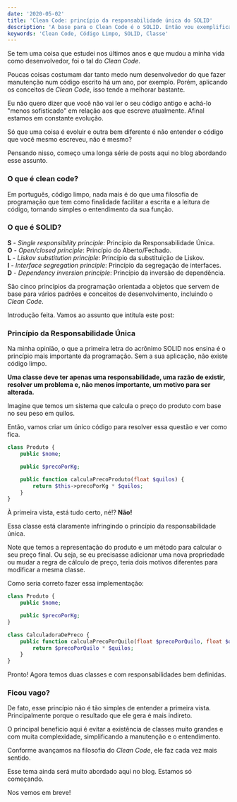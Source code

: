 ```yaml
---
date: '2020-05-02'
title: 'Clean Code: princípio da responsabilidade única do SOLID'
description: 'A base para o Clean Code é o SOLID. Então vou exemplificar o que a primeira letra do acrônimo ensina.'
keywords: 'Clean Code, Código Limpo, SOLID, Classe'
---
```


Se tem uma coisa que estudei nos últimos anos e que mudou a minha vida como desenvolvedor, foi o tal do _Clean Code_.

Poucas coisas costumam dar tanto medo num desenvolvedor do que fazer manutenção num código escrito há um ano, por
exemplo. Porém, aplicando os conceitos de _Clean Code_, isso tende a melhorar bastante.

Eu não quero dizer que você não vai ler o seu código antigo e achá-lo "menos sofisticado" em relação aos que escreve
atualmente. Afinal estamos em constante evolução.

Só que uma coisa é evoluir e outra bem diferente é não entender o código que você mesmo escreveu, não é mesmo?

Pensando nisso, começo uma longa série de posts aqui no blog abordando esse assunto.

### O que é clean code?

Em português, código limpo, nada mais é do que uma filosofia de programação que tem como finalidade facilitar a escrita
e a leitura de código, tornando simples o entendimento da sua função.

### O que é SOLID?

**S** - _Single responsibility principle_: Princípio da Responsabilidade Única. <br>
**O** - _Open/closed principle_: Princípio do Aberto/Fechado. <br>
**L** - _Liskov substitution principle_: Princípio da substituição de Liskov. <br>
**I** - _Interface segregation principle_: Princípio da segregação de interfaces. <br>
**D** - _Dependency inversion principle_: Princípio da inversão de dependência.

São cinco princípios da programação orientada a objetos que servem de base para vários padrões e conceitos de
desenvolvimento, incluindo o _Clean Code_.

Introdução feita. Vamos ao assunto que intitula este post:

### Princípio da Responsabilidade Única

Na minha opinião, o que a primeira letra do
acrônimo SOLID nos ensina é o princípio mais importante da programação. Sem a sua aplicação, não existe código limpo.

**Uma classe deve ter apenas uma responsabilidade, uma razão de existir, resolver um problema e, não menos importante,
um motivo para ser alterada.**

Imagine que temos um sistema que calcula o preço do produto com base no seu peso em quilos.

Então, vamos criar um único código para resolver essa questão e ver como fica.

```php
class Produto {
    public $nome;

    public $precoPorKg;

    public function calculaPrecoProduto(float $quilos) {
        return $this->precoPorKg * $quilos;
    }
}
```

À primeira vista, está tudo certo, né!? **Não!**

Essa classe está claramente infringindo o princípio da responsabilidade única.

Note que temos a representação do produto e um método para calcular o seu preço final. Ou seja, se eu precisasse
adicionar uma nova propriedade ou mudar a regra de cálculo de preço, teria dois motivos diferentes para modificar a
mesma classe.

Como seria correto fazer essa implementação:

```php
class Produto {
    public $nome;

    public $precoPorKg;
}

class CalculadoraDePreco {
    public function calculaPrecoPorQuilo(float $precoPorQuilo, float $quilos) {
        return $precoPorQuilo * $quilos;
    }
}
```

Pronto! Agora temos duas classes e com responsabilidades bem definidas.

### Ficou vago?

De fato, esse princípio não é tão simples de entender a primeira vista. Principalmente porque o resultado que ele gera é
mais indireto.

O principal benefício aqui é evitar a existência de classes muito grandes e com muita complexidade, simplificando a
manutenção e o entendimento.

Conforme avançamos na filosofia do _Clean Code_, ele faz cada vez mais sentido.

Esse tema ainda será muito abordado aqui no blog. Estamos só começando.

Nos vemos em breve!
